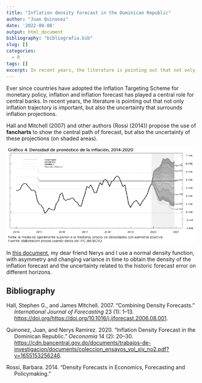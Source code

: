 ```yaml
---
title: "Inflation density forecast in the Dominican Republic"
author: "Juan Quinonez"
date: '2022-08-08'
output: html_document
bibliography: "bibliografia.bib"
slug: []
categories:
  - R
tags: []
excerpt: In recent years, the literature is pointing out that not only inflation trajectory is important, but also the uncertainty that surrounds inflation projections.
---
```


Ever since countries have adopted the Inflation Targeting Scheme for monetary policy, inflation and inflation forecast has played a central role for central banks. In recent years, the literature is pointing out that not only inflation trajectory is important, but also the uncertainty that surrounds inflation projections.

Hall and Mitchell (2007) and other authors (Rossi (2014)) propose the use of **fancharts** to show the central path of forecast, but also the uncertainty of these projections (on shaded areas).

![Fanchart example. Taken from Quinonez and Ramirez (2020)](fanchart.png)

In [this document](https://cdn.bancentral.gov.do/documents/trabajos-de-investigacion/documents/coleccion_ensayos_vol_xiv_no2.pdf?v=1655153256246), my dear friend Nerys and I use a normal density function, with asymmetry and changing variance in time to obtain the density of the inflation forecast and the uncertainty related to the historic forecast error on different horizons.

## Bibliography

<div id="refs" class="references csl-bib-body hanging-indent">

<div id="ref-HALL20071" class="csl-entry">

Hall, Stephen G., and James Mitchell. 2007. “Combining Density Forecasts.” *International Journal of Forecasting* 23 (1): 1–13. https://doi.org/<https://doi.org/10.1016/j.ijforecast.2006.08.001>.

</div>

<div id="ref-QuiRa2020" class="csl-entry">

Quinonez, Juan, and Nerys Ramirez. 2020. “Inflation Density Forecast in the Dominican Republic.” *Oeconomia* 14 (2): 20–30. <https://cdn.bancentral.gov.do/documents/trabajos-de-investigacion/documents/coleccion_ensayos_vol_xiv_no2.pdf?v=1655153256246>.

</div>

<div id="ref-Rossi_densityforecasts" class="csl-entry">

Rossi, Barbara. 2014. “Density Forecasts in Economics, Forecasting and Policymaking.”

</div>

</div>
